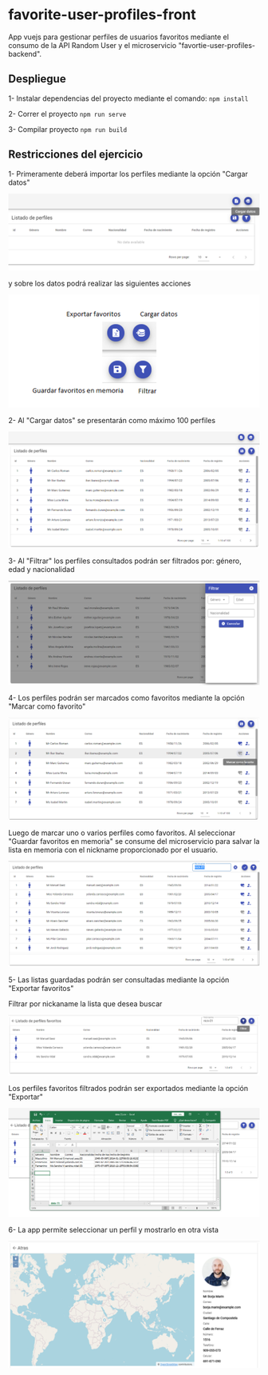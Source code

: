 # favorite-user-profiles-front
App vuejs para gestionar perfiles de usuarios favoritos mediante el consumo de la API Random User y el microservicio "favortie-user-profiles-backend".

## Despliegue
1- Instalar dependencias del proyecto mediante el comando:
    ```
    npm install
    ```
    
2- Correr el proyecto
    ```
    npm run serve
    ```
    
3- Compilar proyecto
    ```
    npm run build
    ```

## Restricciones del ejercicio
1- Primeramente deberá importar los perfiles mediante la opción "Cargar datos"

![Screenshot](readme/principal.PNG)

y sobre los datos podrá realizar las siguientes acciones

![Screenshot](readme/opciones.PNG)

2- Al "Cargar datos" se presentarán como máximo 100 perfiles

![Screenshot](readme/load-data-100.PNG)

3- Al "Filtrar" los perfiles consultados podrán ser filtrados por: género, edad y nacionalidad

![Screenshot](readme/filter-data.PNG)

4- Los perfiles podrán ser marcados como favoritos mediante la opción "Marcar como favorito"

![Screenshot](readme/mark-favorite.png)

Luego de marcar uno o varios perfiles como favoritos.
 Al seleccionar "Guardar favoritos en memoria" se consume del microservicio para salvar la lista en memoria con el nickname proporcionado por el usuario.
 
 ![Screenshot](readme/save-list-favorites-microservicio.PNG)
 
5- Las listas guardadas podrán ser consultadas mediante la opción "Exportar favoritos" 

Filtrar por nickaname la lista que desea buscar

![Screenshot](readme/get-list-byNickname.PNG)

Los perfiles favoritos filtrados podrán ser exportados mediante la opción "Exportar"

![Screenshot](readme/export.PNG)

6- La app permite seleccionar un perfil y mostrarlo en otra vista

![Screenshot](readme/detail.PNG)



